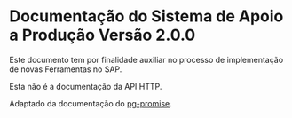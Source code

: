 # Documentação do Sistema de Apoio a Produção Versão 2.0.0

Este documento tem por finalidade auxiliar no processo de implementação de novas Ferramentas no SAP.

Esta não é a documentação da API HTTP.

Adaptado da documentação do [pg-promise](https://github.com/vitaly-t/pg-promise).

